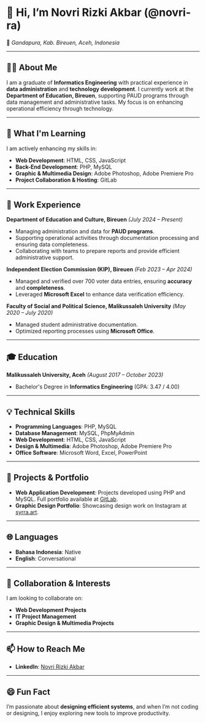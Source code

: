 # 👋 Hi, I’m Novri Rizki Akbar (@novri-ra)  

📍 *Gandapura, Kab. Bireuen, Aceh, Indonesia*  

---

## 👨‍💻 About Me
I am a graduate of **Informatics Engineering** with practical experience in **data administration** and **technology development**. I currently work at the **Department of Education, Bireuen**, supporting PAUD programs through data management and administrative tasks. My focus is on enhancing operational efficiency through technology.  

---

## 🌱 What I'm Learning
I am actively enhancing my skills in:  
- **Web Development**: HTML, CSS, JavaScript  
- **Back-End Development**: PHP, MySQL  
- **Graphic & Multimedia Design**: Adobe Photoshop, Adobe Premiere Pro  
- **Project Collaboration & Hosting**: GitLab

---

## 💼 Work Experience
**Department of Education and Culture, Bireuen** *(July 2024 – Present)*  
- Managing administration and data for **PAUD programs**.  
- Supporting operational activities through documentation processing and ensuring data completeness.  
- Collaborating with teams to prepare reports and provide efficient administrative support.

**Independent Election Commission (KIP), Bireuen** *(Feb 2023 – Apr 2024)*  
- Managed and verified over 700 voter data entries, ensuring **accuracy** and **completeness**.  
- Leveraged **Microsoft Excel** to enhance data verification efficiency.  

**Faculty of Social and Political Science, Malikussaleh University** *(May 2020 – July 2020)*  
- Managed student administrative documentation.  
- Optimized reporting processes using **Microsoft Office**.

---

## 🎓 Education
**Malikussaleh University, Aceh** *(August 2017 – October 2023)*  
- Bachelor's Degree in **Informatics Engineering** (GPA: 3.47 / 4.00)  

---

## 💡 Technical Skills
- **Programming Languages**: PHP, MySQL  
- **Database Management**: MySQL, PhpMyAdmin  
- **Web Development**: HTML, CSS, JavaScript  
- **Design & Multimedia**: Adobe Photoshop, Adobe Premiere Pro  
- **Office Software**: Microsoft Word, Excel, PowerPoint  

---

## 🚀 Projects & Portfolio
- **Web Application Development**: Projects developed using PHP and MySQL. Full portfolio available at [GitLab](https://gitlab.com/robydnfs15).  
- **Graphic Design Portfolio**: Showcasing design work on Instagram at [syrra.art](https://instagram.com/syrra.art).  

---

## 🌐 Languages
- **Bahasa Indonesia**: Native  
- **English**: Conversational  

---

## 🤝 Collaboration & Interests
I am looking to collaborate on:  
- **Web Development Projects**  
- **IT Project Management**  
- **Graphic Design & Multimedia Projects**  

---

## 📫 How to Reach Me
- **LinkedIn**: [Novri Rizki Akbar](https://linkedin.com/in/novri-rizki-akbar)  

---

## 😄 Fun Fact  
I’m passionate about **designing efficient systems**, and when I’m not coding or designing, I enjoy exploring new tools to improve productivity.  
